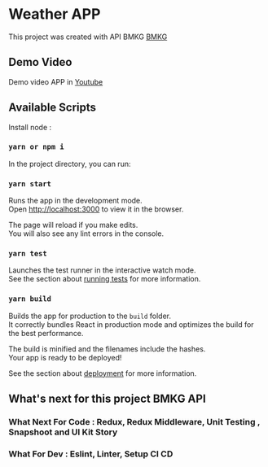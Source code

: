 # Weather APP

This project was created with API BMKG [BMKG](https://www.bmkg.go.id/)

## Demo Video

Demo video APP in [Youtube](https://youtu.be/c5XvPzgttZg)

## Available Scripts

Install node :

### `yarn or npm i`

In the project directory, you can run:

### `yarn start`

Runs the app in the development mode.\
Open [http://localhost:3000](http://localhost:3000) to view it in the browser.

The page will reload if you make edits.\
You will also see any lint errors in the console.

### `yarn test`

Launches the test runner in the interactive watch mode.\
See the section about [running tests](https://facebook.github.io/create-react-app/docs/running-tests) for more information.

### `yarn build`

Builds the app for production to the `build` folder.\
It correctly bundles React in production mode and optimizes the build for the best performance.

The build is minified and the filenames include the hashes.\
Your app is ready to be deployed!

See the section about [deployment](https://facebook.github.io/create-react-app/docs/deployment) for more information.

## What's next for this project BMKG API

### What Next For Code : Redux, Redux Middleware, Unit Testing , Snapshoot and UI Kit Story

### What For Dev : Eslint, Linter, Setup CI CD
